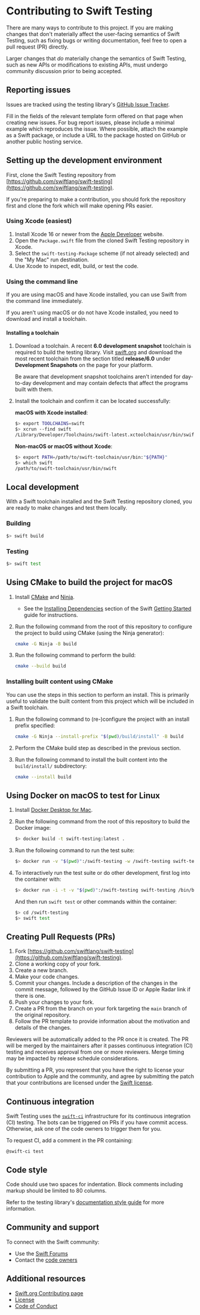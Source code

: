 # Contributing to Swift Testing

There are many ways to contribute to this project. If you are making changes
that don't materially affect the user-facing semantics of Swift Testing, such
as fixing bugs or writing documentation, feel free to open a pull request (PR)
directly.

Larger changes that _do_ materially change the semantics of Swift Testing,
such as new APIs or modifications to existing APIs, must undergo community
discussion prior to being accepted.

## Reporting issues

Issues are tracked using the testing library's
[GitHub Issue Tracker](https://github.com/swiftlang/swift-testing/issues).

Fill in the fields of the relevant template form offered on that page when
creating new issues. For bug report issues, please include a minimal example
which reproduces the issue. Where possible, attach the example as a Swift
package, or include a URL to the package hosted on GitHub or another public
hosting service.

## Setting up the development environment

First, clone the Swift Testing repository from
[https://github.com/swiftlang/swift-testing](https://github.com/swiftlang/swift-testing).

If you're preparing to make a contribution, you should fork the repository first
and clone the fork which will make opening PRs easier.

### Using Xcode (easiest)

1. Install Xcode 16 or newer from the [Apple Developer](https://developer.apple.com/xcode/)
   website.
2. Open the `Package.swift` file from the cloned Swift Testing repository in
   Xcode.
3. Select the `swift-testing-Package` scheme (if not already selected) and the
   "My Mac" run destination.
4. Use Xcode to inspect, edit, build, or test the code.

### Using the command line

If you are using macOS and have Xcode installed, you can use Swift from the
command line immediately.

If you aren't using macOS or do not have Xcode installed, you need to download
and install a toolchain.

#### Installing a toolchain

1. Download a toolchain. A recent **6.0 development snapshot** toolchain is
   required to build the testing library. Visit
   [swift.org](http://swift.org/install) and download the most recent toolchain
   from the section titled **release/6.0** under **Development Snapshots** on
   the page for your platform.

   Be aware that development snapshot toolchains aren't intended for day-to-day
   development and may contain defects that affect the programs built with them.
2. Install the toolchain and confirm it can be located successfully:

   **macOS with Xcode installed**:
   
   ```bash
   $> export TOOLCHAINS=swift
   $> xcrun --find swift
   /Library/Developer/Toolchains/swift-latest.xctoolchain/usr/bin/swift
   ```
   
   **Non-macOS or macOS without Xcode**:
   
   ```bash
   $> export PATH=/path/to/swift-toolchain/usr/bin:"${PATH}"
   $> which swift
   /path/to/swift-toolchain/usr/bin/swift
   ```

## Local development

With a Swift toolchain installed and the Swift Testing repository cloned, you
are ready to make changes and test them locally.

### Building

```bash
$> swift build
```

### Testing

```bash
$> swift test
```

<!-- FIXME: Uncomment this once the the `swift test` command support running
  specific Swift Testing tests.

To learn how to run only specific tests or other testing options, run `swift
test --help` to view the usage documentation.
-->

## Using CMake to build the project for macOS

1. Install [CMake](https://cmake.org/) and [Ninja](https://ninja-build.org/).
   - See the [Installing Dependencies](https://github.com/swiftlang/swift/blob/main/docs/HowToGuides/GettingStarted.md#macos)
     section of the Swift [Getting Started](https://github.com/swiftlang/swift/blob/main/docs/HowToGuides/GettingStarted.md)
     guide for instructions.

2. Run the following command from the root of this repository to configure the
   project to build using CMake (using the Ninja generator):

   ```bash
   cmake -G Ninja -B build
   ```

3. Run the following command to perform the build:

   ```bash
   cmake --build build
   ```

### Installing built content using CMake

You can use the steps in this section to perform an install. This is primarily
useful to validate the built content from this project which will be included in
a Swift toolchain.

1. Run the following command to (re-)configure the project with an install
   prefix specified:

   ```bash
   cmake -G Ninja --install-prefix "$(pwd)/build/install" -B build
   ```

2. Perform the CMake build step as described in the previous section.

3. Run the following command to install the built content into the
   `build/install/` subdirectory:

   ```bash
   cmake --install build
   ```

## Using Docker on macOS to test for Linux

1. Install [Docker Desktop for Mac](https://www.docker.com/products/docker-desktop).

2. Run the following command from the root of this repository to build the
   Docker image:

    ```bash
    $> docker build -t swift-testing:latest .
    ```

3. Run the following command to run the test suite:

    ```bash
    $> docker run -v "$(pwd)":/swift-testing -w /swift-testing swift-testing swift test --skip-update
    ```

4. To interactively run the test suite or do other development, first log into
   the container with:

    ```bash
    $> docker run -i -t -v "$(pwd)":/swift-testing swift-testing /bin/bash
    ```

    And then run `swift test` or other commands within the container:

    ```bash
    $> cd /swift-testing
    $> swift test
    ```

## Creating Pull Requests (PRs)

1. Fork [https://github.com/swiftlang/swift-testing](https://github.com/swiftlang/swift-testing).
2. Clone a working copy of your fork.
3. Create a new branch.
4. Make your code changes.
5. Commit your changes. Include a description of the changes in the commit
   message, followed by the GitHub Issue ID or Apple Radar link if there is one.
6. Push your changes to your fork.
7. Create a PR from the branch on your fork targeting the `main` branch of the
   original repository.
8. Follow the PR template to provide information about the motivation and
   details of the changes.

Reviewers will be automatically added to the PR once it is created. The PR will
be merged by the maintainers after it passes continuous integration (CI) testing
and receives approval from one or more reviewers. Merge timing may be impacted
by release schedule considerations.

By submitting a PR, you represent that you have the right to license your
contribution to Apple and the community, and agree by submitting the patch that
your contributions are licensed under the
[Swift license](https://swift.org/LICENSE.txt).

## Continuous integration

Swift Testing uses the [`swift-ci`](https://ci.swift.org/) infrastructure for
its continuous integration (CI) testing. The bots can be triggered on PRs if you
have commit access. Otherwise, ask one of the code owners to trigger them for
you.

To request CI, add a comment in the PR containing:

```
@swift-ci test
```

## Code style

Code should use two spaces for indentation. Block comments including markup
should be limited to 80 columns.

Refer to the testing library's
[documentation style guide](Documentation/StyleGuide.md) for more information.

## Community and support

To connect with the Swift community:

* Use the [Swift Forums](https://forums.swift.org)
* Contact the [code owners](CODEOWNERS)

## Additional resources

* [Swift.org Contributing page](https://swift.org/contributing/)
* [License](https://swift.org/LICENSE.txt)
* [Code of Conduct](https://swift.org/community/#code-of-conduct)
